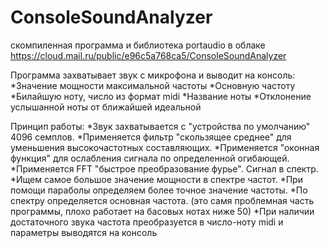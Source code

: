 ConsoleSoundAnalyzer
====================
скомпиленная программа и библиотека portaudio в облаке https://cloud.mail.ru/public/e96c5a768ca5/ConsoleSoundAnalyzer

Программа захватывает звук с микрофона и выводит на консоль:
  *Значение мощности максимальной частоты
  *Основную частоту
  *Билайшую ноту, число из формат midi
  *Название ноты
  *Отклонение услышанной ноты от ближайшей идеальной
  
Принцип работы:
  *Звук захватывается с "устройства по умолчанию" 4096 семплов.
  *Применяется фильтр "скользящее среднее" для уменьшения высокочастотных составляющих.
  *Применяется "оконная функция" для ослабления сигнала по определенной огибающей.
  *Применяется FFT "быстрое преобразование фурье". Сигнал в спектр.
  *Ищем самое большое значение мощности в спектре частот.
  *При помощи параболы определяем более точное значение частоты.
  *По спектру определяется основная частота. (это самя проблемная часть программы, плохо работает на басовых нотах ниже 50)
  *При наличии достаточного звука частота преобразуется в число-ноту midi и параметры выводятся на консоль
